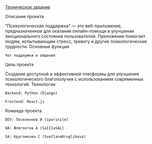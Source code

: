 [Техническое задание](Техническое%20задание.md)

Описание проекта

"Психологическая поддержка" — это веб-приложение, предназначенное для оказания онлайн-помощи в улучшении эмоционального состояния пользователей. Приложение помогает людям, испытывающим стресс, тревогу и другие психологические трудности.
Основные функции

    Чат поддержки и общения


Цель проекта

Создание доступной и эффективной платформы для улучшения психологического благополучия с использованием современных технологий.
Технологии

    Backend: Python (Django)

    Frontend: React.js

Команда проекта

    DEV: Поселеннов И (iparinile)

    QA: Флегонтов А (SaIIIaSAL)

    SA: Кругликова С (SvetlanaKruglikova)
